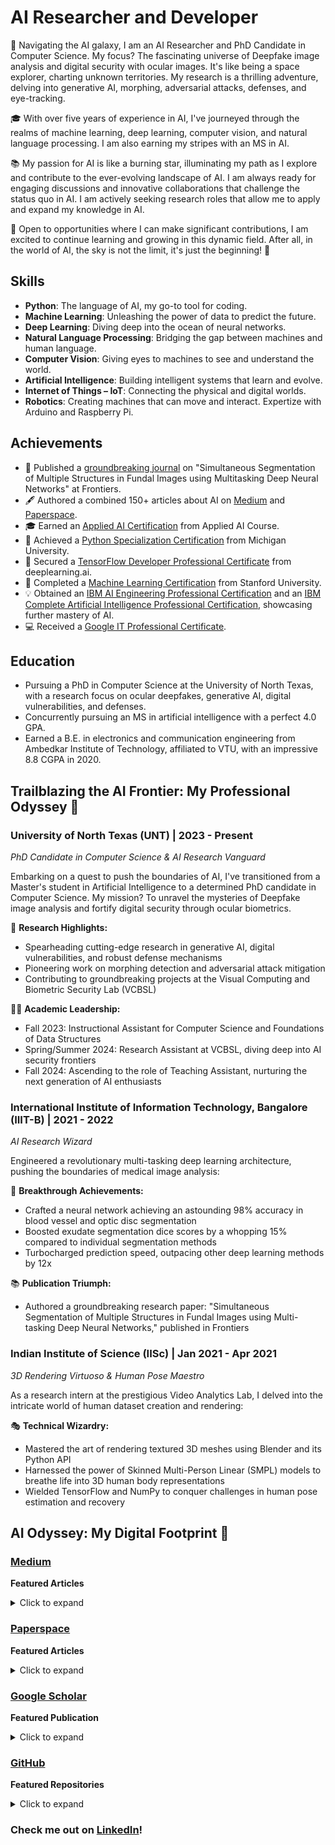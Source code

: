 # AI Researcher and Developer

🔭 Navigating the AI galaxy, I am an AI Researcher and PhD Candidate in Computer Science. My focus? The fascinating universe of Deepfake image analysis and digital security with ocular images. It's like being a space explorer, charting unknown territories. My research is a thrilling adventure, delving into generative AI, morphing, adversarial attacks, defenses, and eye-tracking.

🎓 With over five years of experience in AI, I've journeyed through the realms of machine learning, deep learning, computer vision, and natural language processing. I am also earning my stripes with an MS in AI.

📚 My passion for AI is like a burning star, illuminating my path as I explore and contribute to the ever-evolving landscape of AI. I am always ready for engaging discussions and innovative collaborations that challenge the status quo in AI. I am actively seeking research roles that allow me to apply and expand my knowledge in AI.

🚀 Open to opportunities where I can make significant contributions, I am excited to continue learning and growing in this dynamic field. After all, in the world of AI, the sky is not the limit, it's just the beginning! 🌟

## Skills
- **Python**: The language of AI, my go-to tool for coding.
- **Machine Learning**: Unleashing the power of data to predict the future.
- **Deep Learning**: Diving deep into the ocean of neural networks.
- **Natural Language Processing**: Bridging the gap between machines and human language.
- **Computer Vision**: Giving eyes to machines to see and understand the world.
- **Artificial Intelligence**: Building intelligent systems that learn and evolve.
- **Internet of Things – IoT**: Connecting the physical and digital worlds.
- **Robotics**: Creating machines that can move and interact. Expertize with Arduino and Raspberry Pi. 

## Achievements

- 📖 Published a [groundbreaking journal](https://www.frontiersin.org/articles/10.3389/frsip.2022.936875/full) on "Simultaneous Segmentation of Multiple Structures in Fundal Images using Multitasking Deep Neural Networks" at Frontiers.
- 🖋️ Authored a combined 150+ articles about AI on [Medium](https://bharath-k1297.medium.com/) and [Paperspace](https://blog.paperspace.com/author/bharath/).
- 🎓 Earned an [Applied AI Certification](https://www.appliedaicourse.com/certificate/b55d59d420) from Applied AI Course.
- 🐍 Achieved a [Python Specialization Certification](https://coursera.org/share/668162a336055b8c2b6a59435bff7beb) from Michigan University.
- 🧠 Secured a [TensorFlow Developer Professional Certificate](https://coursera.org/share/6e1360edeea651de16987904fcfd6d4c) from deeplearning.ai.
- 🤖 Completed a [Machine Learning Certification](https://coursera.org/share/bdb40085d29546a59653515be5177b68) from Stanford University.
- 💡 Obtained an [IBM AI Engineering Professional Certification](https://www.coursera.org/account/accomplishments/specialization/certificate/5STC5ZA53PJ3) and an [IBM Complete Artificial Intelligence Professional Certification](https://www.coursera.org/account/accomplishments/specialization/certificate/5STC5ZA53PJ3), showcasing further mastery of AI.
- 💻 Received a [Google IT Professional Certificate](https://coursera.org/share/79b338cededdc0b13a61cf87dfe33cf7).

## Education
- Pursuing a PhD in Computer Science at the University of North Texas, with a research focus on ocular deepfakes, generative AI, digital vulnerabilities, and defenses.
- Concurrently pursuing an MS in artificial intelligence with a perfect 4.0 GPA.
- Earned a B.E. in electronics and communication engineering from Ambedkar Institute of Technology, affiliated to VTU, with an impressive 8.8 CGPA in 2020.

## Trailblazing the AI Frontier: My Professional Odyssey 🚀

### University of North Texas (UNT) | 2023 - Present
*PhD Candidate in Computer Science & AI Research Vanguard*

Embarking on a quest to push the boundaries of AI, I've transitioned from a Master's student in Artificial Intelligence to a determined PhD candidate in Computer Science. My mission? To unravel the mysteries of Deepfake image analysis and fortify digital security through ocular biometrics.

🔬 **Research Highlights:**
- Spearheading cutting-edge research in generative AI, digital vulnerabilities, and robust defense mechanisms
- Pioneering work on morphing detection and adversarial attack mitigation
- Contributing to groundbreaking projects at the Visual Computing and Biometric Security Lab (VCBSL)

👨‍🏫 **Academic Leadership:**
- Fall 2023: Instructional Assistant for Computer Science and Foundations of Data Structures
- Spring/Summer 2024: Research Assistant at VCBSL, diving deep into AI security frontiers
- Fall 2024: Ascending to the role of Teaching Assistant, nurturing the next generation of AI enthusiasts

### International Institute of Information Technology, Bangalore (IIIT-B) | 2021 - 2022
*AI Research Wizard*

Engineered a revolutionary multi-tasking deep learning architecture, pushing the boundaries of medical image analysis:

🧠 **Breakthrough Achievements:**
- Crafted a neural network achieving an astounding 98% accuracy in blood vessel and optic disc segmentation
- Boosted exudate segmentation dice scores by a whopping 15% compared to individual segmentation methods
- Turbocharged prediction speed, outpacing other deep learning methods by 12x

📚 **Publication Triumph:**
- Authored a groundbreaking research paper: "Simultaneous Segmentation of Multiple Structures in Fundal Images using Multi-tasking Deep Neural Networks," published in Frontiers

### Indian Institute of Science (IISc) | Jan 2021 - Apr 2021
*3D Rendering Virtuoso & Human Pose Maestro*

As a research intern at the prestigious Video Analytics Lab, I delved into the intricate world of human dataset creation and rendering:

🎭 **Technical Wizardry:**
- Mastered the art of rendering textured 3D meshes using Blender and its Python API
- Harnessed the power of Skinned Multi-Person Linear (SMPL) models to breathe life into 3D human body representations
- Wielded TensorFlow and NumPy to conquer challenges in human pose estimation and recovery

<h2>AI Odyssey: My Digital Footprint 🚀</h2>

<h3><a href="https://bharath-k1297.medium.com/">Medium</a></h3>
<p><strong>Featured Articles</strong></p>
<details>
<summary>Click to expand</summary>
<ul>
<li><a href="https://medium.com/p/48b9fe0a17bf">Next Word Prediction with NLP and Deep Learning</a></li>
<li><a href="https://medium.com/p/3e83d1351a8">Best PC Builds For Deep Learning In Every Budget Ranges</a></li>
<li>Human Emotion and Gesture Detector Using Deep Learning: <a href="https://medium.com/p/d0023008d0eb">Part-1</a> and <a href="https://medium.com/p/471724f7a023">Part-2</a></li>
</ul>
</details>

<h3><a href="https://blog.paperspace.com/author/bharath/">Paperspace</a></h3>
<p><strong>Featured Articles</strong></p>
<details>
<summary>Click to expand</summary>
<ol>
<li><a href="https://blog.paperspace.com/nlp-machine-translation-with-keras/">Machine Translation With Sequence To Sequence Models And Dot Attention Mechanism</a></li>
<li><a href="https://blog.paperspace.com/image-captioning-with-tensorflow/">Image Captioning With TensorFlow And Keras</a></li>
<li><a href="https://blog.paperspace.com/face-generation-with-dcgans/">Face Generation with GANs</a></li>
<li><a href="https://blog.paperspace.com/super-resolution-generative-adversarial-networks/">SRGAN: Super Resolution Generative Adversarial Networks</a></li>
<li><a href="https://blog.paperspace.com/projects-with-reinforcement-learning/">Projects With Reinforcement Learning</a></li>
</ol>
</details>

<h3><a href="https://scholar.google.com/citations?user=Dufrp4gAAAAJ&hl=en">Google Scholar</a></h3>
<p><strong>Featured Publication</strong></p>
<details>
<summary>Click to expand</summary>
<ol>
<li><a href="https://scholar.google.com/citations?view_op=view_citation&hl=en&user=Dufrp4gAAAAJ&citation_for_view=Dufrp4gAAAAJ:u5HHmVD_uO8C">Simultaneous segmentation of multiple structures in fundal images using multi-tasking deep neural networks</a></li>
</ol>
</details>

<h3><a href="https://github.com/Bharath-K3">GitHub</a></h3>
<p><strong>Featured Repositories</strong></p>
<details>
<summary>Click to expand</summary>
<ol>
<li><a href="https://github.com/Bharath-K3/Next-Word-Prediction-with-NLP-and-Deep-Learning">Next-Word-Prediction-with-NLP-and-Deep-Learning</a></li>
<li><a href="https://github.com/Bharath-K3/Smart-Face-Lock-System">Smart-Face-Lock-System</a></li>
<li><a href="https://github.com/Bharath-K3/Human-Emotion-and-Gesture-Detector">Human-Emotion-and-Gesture-Detector</a></li>
<li><a href="https://github.com/Bharath-K3/Innovative-Chatbot-using-1-Dimensional-Convolutional-Layers">Innovative-Chatbot-using-1-Dimensional-Convolutional-Layers</a></li>
<li><a href="https://github.com/Bharath-K3/AI-Voice-Assistant">AI-Voice-Assistant</a></li>
</ol>
</details>

<h3>Check me out on <a href="https://www.linkedin.com/in/bharath-k33">LinkedIn</a>!</h3>
